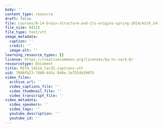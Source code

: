 ```yaml
---
body: ''
content_type: resource
draft: false
file: courses/9-14-brain-structure-and-its-origins-spring-2014/mit9_14s14_lec32_captions.vtt
file_size: 84115
file_type: text/vtt
image_metadata:
  caption: ''
  credit: ''
  image-alt: ''
learning_resource_types: []
license: https://creativecommons.org/licenses/by-nc-sa/4.0/
resourcetype: Document
title: MIT9_14S14_lec32_captions.vtt
uid: 7800fb23-7840-443c-940e-3a7554b39975
video_files:
  archive_url: ''
  video_captions_file: ''
  video_thumbnail_file: ''
  video_transcript_file: ''
video_metadata:
  video_speakers: ''
  video_tags: ''
  youtube_description: ''
  youtube_id: ''
---
```

